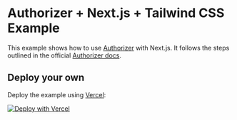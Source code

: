 # Authorizer + Next.js + Tailwind CSS Example

This example shows how to use [Authorizer](https://authorizer.dev) with Next.js. It follows the steps outlined in the official [Authorizer docs](https://docs.authorizer.dev/).


## Deploy your own

Deploy the example using [Vercel](https://vercel.com?utm_source=github&utm_medium=readme&utm_campaign=next-example):

[![Deploy with Vercel](https://vercel.com/button)](https://vercel.com/new/git/external?repository-url=https://github.com/authorizerdev/examples/tree/main/with-nextjs&project-name=authorizer-with-nextjs-example&repository-name=authorizer-with-nextjs-example)
